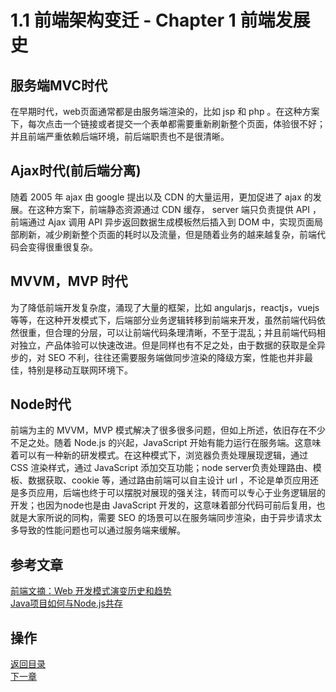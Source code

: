 # 1.1 前端架构变迁 - Chapter 1 前端发展史

## 服务端MVC时代
  在早期时代，web页面通常都是由服务端渲染的，比如 jsp 和 php 。在这种方案下，每次点击一个链接或者提交一个表单都需要重新刷新整个页面，体验很不好；并且前端严重依赖后端环境，前后端职责也不是很清晰。

## Ajax时代(前后端分离)
  随着 2005 年 ajax 由 google 提出以及 CDN 的大量运用，更加促进了 ajax 的发展。在这种方案下，前端静态资源通过 CDN 缓存， server 端只负责提供 API ，前端通过 Ajax 调用 API 异步返回数据生成模板然后插入到 DOM 中，实现页面局部刷新，减少刷新整个页面的耗时以及流量，但是随着业务的越来越复杂，前端代码会变得很重很复杂。

## MVVM，MVP 时代
  为了降低前端开发复杂度，涌现了大量的框架，比如 angularjs，reactjs，vuejs 等等，在这种开发模式下，后端部分业务逻辑转移到前端来开发，虽然前端代码依然很重，但合理的分层，可以让前端代码条理清晰，不至于混乱；并且前端代码相对独立，产品体验可以快速改进。但是同样也有不足之处，由于数据的获取是全异步的，对 SEO 不利，往往还需要服务端做同步渲染的降级方案，性能也并非最佳，特别是移动互联网环境下。

## Node时代
  前端为主的 MVVM，MVP 模式解决了很多很多问题，但如上所述，依旧存在不少不足之处。随着 Node.js 的兴起，JavaScript 开始有能力运行在服务端。这意味着可以有一种新的研发模式。在这种模式下，浏览器负责处理展现逻辑，通过 CSS 渲染样式，通过 JavaScript 添加交互功能；node server负责处理路由、模板、数据获取、cookie 等，通过路由前端可以自主设计 url ，不论是单页应用还是多页应用，后端也终于可以摆脱对展现的强关注，转而可以专心于业务逻辑层的开发；也因为node也是由 JavaScript 开发的，这意味着部分代码可前后复用，也就是大家所说的同构，需要 SEO 的场景可以在服务端同步渲染，由于异步请求太多导致的性能问题也可以通过服务端来缓解。
  
## 参考文章
[前端文摘：Web 开发模式演变历史和趋势](http://www.cnblogs.com/lhb25/p/web-development-mode-evolve.html)   
[Java项目如何与Node.js共存](https://github.com/i5ting/nodejs-arch-for-java)

## 操作
[返回目录](https://github.com/zfeng217/belivar_guide/tree/dev)   
[下一章](https://github.com/zfeng217/belivar_guide/blob/dev/content/1/1.2.md)   
